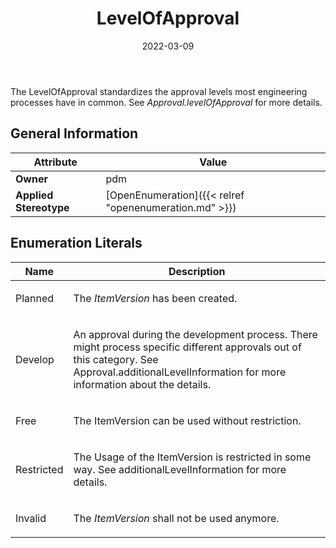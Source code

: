 ﻿---
title: LevelOfApproval
toc: false
type: specs
date: "2022-03-09"
draft: false
specification: VEC
version: 2.0.0
documentType: "Recommendation"
elementType: Class
classes:
  - LevelOfApproval
menu_name: vec-2.0.0
---
<p> The&#160;LevelOfApproval standardizes the approval levels most engineering processes have in common. See <i>Approval.levelOfApproval </i>for more details.      </p>

## General Information

| Attribute               | Value |
|-------------------------|-------|
| **Owner**               | pdm |
| **Applied Stereotype**  | [OpenEnumeration]({{< relref "openenumeration.md" >}})<br/>  |

## Enumeration Literals
| Name          | **Description** |
|---------------|-----------------|
| Planned | <p> The <i>ItemVersion</i> has been created.      </p> |
| Develop | <p> An approval during the development process. There might process specific different approvals out of this category. See Approval.additionalLevelInformation for more information about the details.      </p> |
| Free | <p> The ItemVersion can be used without restriction.      </p> |
| Restricted | <p> The Usage of the ItemVersion is restricted in some way. See additionalLevelInformation for more details.      </p> |
| Invalid | <p> The <i>ItemVersion</i> shall not be used anymore.      </p> |

